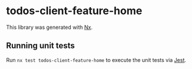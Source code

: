 # todos-client-feature-home

This library was generated with [Nx](https://nx.dev).

## Running unit tests

Run `nx test todos-client-feature-home` to execute the unit tests via [Jest](https://jestjs.io).
